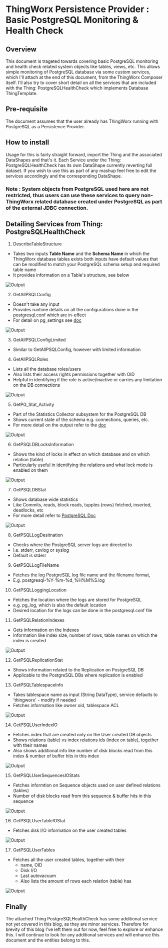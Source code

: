 # ThingWorx Persistence Provider : Basic PostgreSQL Monitoring & Health Check

## Overview

 This document is trageted towards covering basic PostgreSQL monitoring and health check related system objects like tables, views, etc. This allows simple monitoring of PostgreSQL database via some custom services, which I'll attach at the end of this document, from the ThingWorx Composer itself. I'll also try to cover short detail on all the services that are included with the Thing: PostgreSQLHealthCheck which implements Database ThingTemplate.

## Pre-requisite

 The document assumes that the user already has ThingWorx running with PostgreSQL as a Persistence Provider. 

## How to install

Usage for this is fairly straight forward, import the Thing and the associated DataShapes and that's it. Each Service under the Thing: PostgreSQLHealthCheck has its own DataShape currently reverting full dataset. If you wish to use this as part of any mashup feel free to edit the services accordingly and the corresponding DataShape.

### Note : System objects from PostgreSQL used here are not restricted, thus users can use these services to query non-ThingWorx related database created under PostgreSQL as part of the external JDBC connection.

## Detailing Services from Thing: PostgreSQLHealthCheck

1. DescribeTableStructure

- Takes two inputs **Table Name** and the **Schema Name** in which the ThingWorx database tables exists both inputs have default values that can be modified to match your PostgreSQL schema setup and required table name
- It provides information on a Table's structure, see below

![Output](https://support.ptc.com/images/cs/articles/2018/05/1525686173fFv8/DescribeAnyTable.jpg)

2. GetAllPSQLConfig

- Doesn't take any input
- Provides runtime details on all the configurations done in the postgresql.conf which are in-effect
- For detail on pg_settings see [doc](https://www.postgresql.org/docs/9.4/static/view-pg-settings.html)

![Output](https://support.ptc.com/images/cs/articles/2018/05/1525690325X0Dv/GetAllPSQLConfig.jpg)

3. GetAllPSQLConfigLimited

- Similar to GetAllPSQLConfig, however with limited information

4. GetAllPSQLRoles

- Lists all the database roles/users
- Also lists their access rights permissions together with OID
- Helpful in identifying if the role is active/inactive or carries any limitation on the DB connections

![Output](https://support.ptc.com/images/cs/articles/2018/05/1525691070C1G_/GetAllPSQLRoles.jpg)

5. GetPG_Stat_Activity

- Part of the Statistics Collector subsystem for the PostgreSQL DB
- Shows current state of the schema e.g. connections, queries, etc.
- For more detail on the output refer to the [doc](https://www.postgresql.org/docs/9.4/static/monitoring-stats.html)

![Output](https://support.ptc.com/images/cs/articles/2018/05/1525691603S4Wa/GetPG_STAT_Activity.jpg)

6. GetPSQLDBLocksInformation

- Shows the kind of locks in effect on which database and on which relation (table)
- Particularly useful in identifying the relations and what lock mode is enabled on them

![Output](https://support.ptc.com/images/cs/articles/2018/05/1525691979mEzA/GetPSQLDBLocksInformation.jpg)

7. GetPSQLDBStat

- Shows database wide statistics
- Like Commits, reads, block reads, tupples (rows) fetched, inserted, deadlocks, etc
- For more detail refer to [PostgreSQL Doc](https://www.postgresql.org/docs/9.4/static/monitoring-stats.html)

![Output](https://support.ptc.com/images/cs/articles/2018/05/1525692435zG6z/GetPSQLDBStat.jpg)

8. GetPSQLLogDesitnation

- Checks where the PostgreSQL server logs are directed to
- I.e. stderr, csvlog or syslog
- Default is stderr

9. GetPSQLLogFileName

- Fetches the log PostgreSQL log file name and the filename format, 
- E.g. postgresql-%Y-%m-%d_%H%M%S.log

10. GetPSQLLoggingLocation

- Fetches the location where the logs are stored for PostgreSQL
- e.g. pg_log, which is also the default location
- Desired location for the logs can be done in the postgresql.conf file

11. GetPSQLRelationIndexes

- Gets information on the Indexes
- Information like index size, number of rows, table names on which the index is created

![Output](https://support.ptc.com/images/cs/articles/2018/05/1525693320Quwr/GetPSQLRelationIndexes.jpg)

12. GetPSQLReplicationStat

- Shows information related to the Replication on PostgreSQL DB
- Applicable to the PostgreSQL DBs where replication is enabled

13. GetPSQLTablespaceInfo

- Takes tablespace name as input (String DataType), service defaults to 'thingworx' - modify if needed
- Fetches information like owner oid, tablespace ACL

![Output](https://support.ptc.com/images/cs/articles/2018/05/152569425902Rz/GetPSQLTablespaceInfo.jpg)

14. GetPSQLUserIndexIO

- Fetches index that are created only on the User created DB objects
- Shows relations (table) vs index relations ids (index on table), together with their names
- Also shows additional info like number of disk blocks read from this index & number of buffer hits in this index

![Output](https://support.ptc.com/images/cs/articles/2018/05/15256946445czJ/GetPSQLUserIndexIO.jpg)

15. GetPSQLUserSequencesIOStats

- Fetches informtion on Sequence objects used on user defined relations (tables)
- Number of disk blocks read from this sequence & buffer hits in this sequence

![Output](https://support.ptc.com/images/cs/articles/2018/05/1525694949YbmH/GetPSQLUserSequencesIOStats.jpg)

16. GetPSQLUserTableIOStat

- Fetches disk I/O information on the user created tables

![Output](https://support.ptc.com/images/cs/articles/2018/05/1525695347NWJo/GetPSQLUserTableIOStat.jpg)

17. GetPSQLUserTables

- Fetches all the user created tables, together with their
    - name, OID
    - Disk I/O
    - Last autovacuum
    - Also lists the amount of rows each relation (table) has

![Output](https://support.ptc.com/images/cs/articles/2018/05/1525695752tqdn/GetPSQLUserTables.jpg)


## Finally

The attached Thing PostgreSQLHealthCheck has some additional service not yet covered in this blog, as they are minor services. Therefore for brevity of this blog I've left them out for now, feel free to explore or enhance this. I will continue to look for any additional services and will enhance this document and the entities belong to this.
